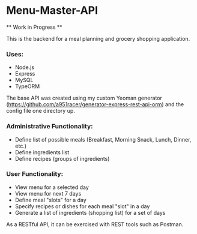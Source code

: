 # Menu-Master-API

** Work in Progress **

This is the backend for a meal planning and grocery shopping application.

### Uses:
* Node.js
* Express
* MySQL
* TypeORM


The base API was created using my custom Yeoman generator (https://github.com/a951racer/generator-express-rest-api-orm) and the config file one directory up.

### Administrative Functionality:
* Define list of possible meals (Breakfast, Morning Snack, Lunch, Dinner, etc.)
* Define ingredients list
* Define recipes (groups of ingredients)

### User Functionality:
* View menu for a selected day
* View menu for next 7 days
* Define meal "slots" for a day
* Specify recipes or dishes for each meal "slot" in a day
* Generate a list of ingredients (shopping list) for a set of days

As a RESTful API, it can be exercised with REST tools such as Postman.

